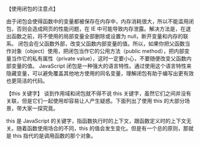 【使用闭包的注意点】

由于闭包会使得函数中的变量都被保存在内存中，内存消耗很大，所以不能滥用闭包，否则会造成网页的性能问题，在 IE 中可能导致内存泄露。解决方法是，在退出函数之前，将不使用的局部变量全部删除或设置为 null，断开变量和内存的联系。
闭包会在父函数外部，改变父函数内部变量的值。所以，如果你把父函数当作对象（object）使用，把闭包当作它的公用方法（public method），把内部变量当作它的私有属性（private value），这时一定要小心，不要随便改变父函数内部变量的值。
JavaScript 闭包是一种强大的语言特性。通过使用这个语言特性来隐藏变量，可以避免覆盖其他地方使用的同名变量，理解闭包有助于编写出更有效也更简洁的代码。

【this 关键字】
谈到作用域和闭包就不得不说 this 关键字，虽然它们之间并没有关联，但是它们一起使用却容易让人产生疑惑。下面列出了使用 this 的大部分场景，带大家一探究竟。

this 是 JavaScript 的关键字，指函数执行时的上下文，跟函数定义时的上下文无关。随着函数使用场合的不同，this 的值会发生变化。但是有一个总的原则，那就是 this 指代的是调用函数的那个对象。
